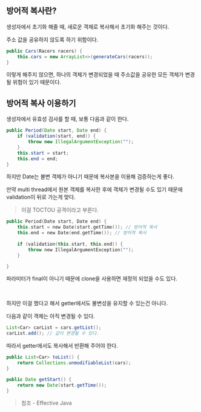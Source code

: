## 방어적 복사란?

생성자에서 초기화 해줄 때, 새로운 객체로 복사해서 초기화 해주는 것이다.

주소 값을 공유하지 않도록 하기 위함이다.

``` java
public Cars(Racers racers) {
    this.cars = new ArrayList<>(generateCars(racers));
}
```

이렇게 해주지 않으면, 하나의 객체가 변경되었을 때 주소값을 공유한 모든 객체가 변경될 위험이 있기 때문이다.

## 방어적 복사 이용하기

생성자에서 유효성 검사를 할 때, 보통 다음과 같이 한다.

``` java
public Period(Date start, Date end) {
    if (validation(start, end)) {
        throw new IllegalArgumentException("");
    }
    this.start = start;
    this.end = end;
}
```

하지만 Date는 불변 객체가 아니기 때문에 복사본을 이용해 검증하는게 좋다.

만약 multi thread에서 원본 객체를 복사한 후에 객체가 변경될 수도 있기 때문에 validation이 뒤로 가는게 맞다.

> 이걸 TOCTOU 공격이라고 부른다.

``` kotlin
public Period(Date start, Date end) {
    this.start = new Date(start.getTime()); // 방어적 복사
    this.end = new Date(end.getTime()); // 방어적 복사
    
    if (validation(this.start, this.end)) {
        throw new IllegalArgumentException("");
    }

}
```

파라미터가 final이 아니기 때문에 clone을 사용하면 재정의 되었을 수도 있다.

<br>

하지만 이걸 했다고 해서 getter에서도 불변성을 유지할 수 있는건 아니다.

다음과 같이 객체는 아직 변경될 수 있다.

``` java
List<Car> carList = cars.getList();
carList.add(); // 값이 변경될 수 있다.
```

따라서 getter에서도 복사해서 반환해 주어야 한다.

``` java
public List<Car> toList() {
    return Collections.unmodifiableList(cars);
}
```

``` java
public Date getStart() {
    return new Date(start.getTime());
}
```

> 참조 - Effective Java